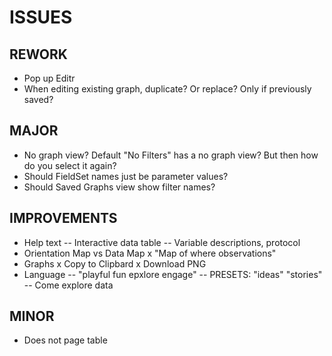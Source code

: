# ISSUES


## REWORK
* Pop up Editr
* When editing existing graph, duplicate?  Or replace?  Only if previously saved?



## MAJOR
* No graph view?  Default "No Filters" has a no graph view?  But then how do you select it again?
* Should FieldSet names just be parameter values?
* Should Saved Graphs view show filter names?


## IMPROVEMENTS
* Help text
    --  Interactive data table
    --  Variable descriptions, protocol
* Orientation Map vs Data Map
    x  "Map of where observations"
* Graphs
    x  Copy to Clipbard
    x  Download PNG
* Language
    --  "playful fun epxlore engage"
    --  PRESETS: "ideas" "stories"
    --  Come explore data

## MINOR
* Does not page table